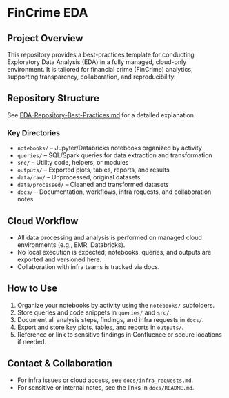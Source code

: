# FinCrime EDA

## Project Overview

This repository provides a best-practices template for conducting Exploratory Data Analysis (EDA) in a fully managed, cloud-only environment. It is tailored for financial crime (FinCrime) analytics, supporting transparency, collaboration, and reproducibility.

## Repository Structure

See [EDA-Repository-Best-Practices.md](EDA-Repository-Best-Practices.md) for a detailed explanation.

### Key Directories

- `notebooks/` – Jupyter/Databricks notebooks organized by activity
- `queries/` – SQL/Spark queries for data extraction and transformation
- `src/` – Utility code, helpers, or modules
- `outputs/` – Exported plots, tables, reports, and results
- `data/raw/` – Unprocessed, original datasets
- `data/processed/` – Cleaned and transformed datasets
- `docs/` – Documentation, workflows, infra requests, and collaboration notes

## Cloud Workflow

- All data processing and analysis is performed on managed cloud environments (e.g., EMR, Databricks).
- No local execution is expected; notebooks, queries, and outputs are exported and versioned here.
- Collaboration with infra teams is tracked via docs.

## How to Use

1. Organize your notebooks by activity using the `notebooks/` subfolders.
2. Store queries and code snippets in `queries/` and `src/`.
3. Document all analysis steps, findings, and infra requests in `docs/`.
4. Export and store key plots, tables, and reports in `outputs/`.
5. Reference or link to sensitive findings in Confluence or secure locations if needed.

## Contact & Collaboration

- For infra issues or cloud access, see `docs/infra_requests.md`.
- For sensitive or internal notes, see the links in `docs/README.md`.